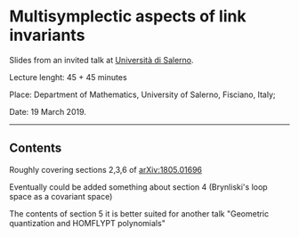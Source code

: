 # Multisymplectic aspects of link invariants

Slides from an invited talk at [Università di Salerno](http://geometria.dipmat.unisa.it/events.html).

Lecture lenght: 45 + 45 minutes

Place: Department of Mathematics, University of Salerno, Fisciano, Italy;

Date: 19 March 2019.

------------------------------------
## Contents
Roughly covering sections 2,3,6 of [arXiv:1805.01696](https://arxiv.org/abs/1805.01696)

Eventually could be added something about section 4 (Brynliski's loop space as a covariant space)

The contents of section 5 it is better suited for another talk "Geometric quantization and HOMFLYPT polynomials"
